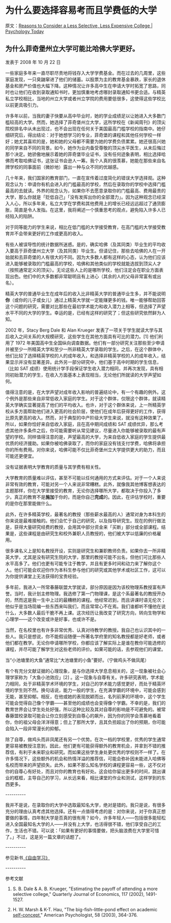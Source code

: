 # 为什么要选择容易考而且学费低的大学

原文：[Reasons to Consider a Less Selective, Less Expensive College | Psychology Today](https://www.psychologytoday.com/us/blog/freedom-learn/200810/reasons-consider-less-selective-less-expensive-college)

## 为什么菲奇堡州立大学可能比哈佛大学更好。

发表于 2008 年 10 月 22 日

一些家庭多年来一直尽职尽责地将钱存入大学学费基金。而在过去的几周里，这些家庭发现，一只臭鼬窜进了他们的储蓄。以股票为主的教育基金暴跌，家长的退休基金和房产价值也大幅下降。这种情况让许多高中生在申请大学时拓宽了思路，同时也让他们在收到录取通知书时，更加慎重地考虑哪封录取通知书更合适。与精英私立学校相比，当地的州立大学或者州立学院的费用要低很多，这使得这些学校比以前更具吸引力。

许多年以前，当我的妻子快要从高中毕业时，她的学业成绩足以让她进入大多数门槛较高的大学。然而，她选择了菲奇堡州立大学，这所学校在《新闻周刊》的顶尖院校排名中从未出现过，也不会出现在任何关于美国最高门槛学校的指南中。她仔细研究后，得出结论：对于她想学习的专业，菲奇堡的课程和其他任何学校一样好；她尤其喜欢的是，她和她的父母都不需要为她的学费负债累累。她还很高兴她的同学来自不同的背景。如今，她作为业内备受尊敬的顶尖水平医生，从未后悔过那个决定。她骄傲地展示着她的菲奇堡毕业证书，没有任何迹象表明，相比选择哈佛而考取哈佛证书，这张证书会逊人一筹。我个人真的很羡慕，她能在那些来自名牌学校的同事面前（微妙地）露出一种与众不同的优越感。

几十年来，我们国家的教育部门，一直在宣传着过度简化的错误大学选择观。这种观念认为：申请你有机会进入的门槛最高的学校，然后在录取你的学校中选择门槛最高的去就读。外界的观念认为，如果你不去愿意录取你的门槛最高、费用最贵的大学，那么你就是「贬低自己」「没有发挥出你的全部潜力」。因为这种观念已经深入人心，所以多年来，私立大学在学费和其他费用上的增长已经远远超过了通货膨胀，简直是令人发指。在这里，我将阐述一个慎重思考的观点，避免陷入许多人已经陷入的陷阱。

对于同等能力的学生来说，相比在低门槛的大学接受教育，在高门槛的大学接受教育并不会带来更好的工作或更高的收入。

有些人被误导性的统计数据所迷惑。是的，确实哈佛（及其同类）毕业生的平均收入要高于菲奇堡州立大学（及其同类）毕业生。但请记住，那些去哈佛的人在一开始就和去菲奇堡的人有很大的不同。因为大多数人都有这样的心态，认为他们应该进入能够被录取的门槛最高的学校，哈佛和其他类似的学校就能选拔到顶尖人才（按照通常定义的顶尖）。无论这些人上的是哪所学校，他们注定会在职业方面表现出色。他们中的大多数都非常聪明且有上进心（其余的人的父母非常富有或出名）。

精英大学的普通毕业生在成年后的收入比非精英大学的普通毕业生多，并不能说明**你**（或你的儿子或女儿）通过上精英大学就一定能赚更多的钱。唯一能够帮助回答这个问题的研究，需要对比那些在最初学术能力和收入潜力上相等，但选择了声望水平不同的大学的学生。幸运的是，已经有这样的研究了；但这些研究依然鲜为人知。

2002 年，Stacy Berg Dale 和 Alan Krueger 发表了一项关于学生就读大学与其后收入之间关系的大规模研究，这些学生在其他方面具有可比的潜力。[1] 他们利用了 1972 年美国高中生全国纵向调查数据。他们有一部分研究关注那些至少申请并被至少一所精英大学和至少一所非精英大学录取的学生。之后，在这个群体中，他们比较了选择精英学校的人的成年收入，和选择非精英学校的人的成年收入，结果显示并没有显著差异。此外另一部分研究中，他们基于高中时期的学生信息，（比如 SAT 成绩）使用统计学手段保证学生收入潜力相同，并再次发现，具有相同初始潜力的学生，在收入方面基本上表现相当，无论他们所就读的大学声望如何。

值得注意的是，在大学声望对成年收入影响的普遍结论中，有一个有趣的例外。这个例外是那些来自非常低收入家庭的学生。对于这个群体，仅限这个群体，就读精英大学确实显著提高了他们的平均收入。也许，对于这个群体来说，上一所精英学校从多方面帮助他们进入更高的社会阶层，使他们在成年后获得更好的工作，获得比原先更高的收入。然而，对于典型的中产阶级大学生来说，就没有这种效果了。所以，如果你恰好来自低收入家庭，且在高中期间成绩和 SAT 成绩优异，那么考虑其他许多条件之后，你可能需要听从常见建议，尽量进入你能够被录取的最有声望的学校。同样值得注意的是，声望最高的大学，为来自低收入家庭的学生提供最优质的经济援助。如果你被哈佛录取了，而你的家庭没有钱支付学费，哈佛将承担你的所有费用。对你来说，哈佛可能不仅比菲奇堡州立大学提供更大的助力，而且可能还更便宜。

没有证据表明大学教育的质量与其学费有相关性。

大学教育的质量难以评估，甚至不可能以任何通用的方式来评估。对于一个人来说非常有效的教育，可能对另一个人来说非常糟糕。此外，就像我其他博客想表达的主题那样，你在大学里接受的教育，无论你选择哪所大学，都取决于你投入了多少。真正的教育不是**施加**于你的，而是你自己**完成**的。因此，在评估学校时，重要的是你在那里能做什么。

此外，在许多精英学校，最著名的教授（那些薪水最高的人）通常对身为本科生的你来说是最难接触的。他们会忙于自己的研究，以及指导研究生。现在的例行做法是，获得大量研究经费的教授，会用其中部分资金来「买断」部分或全部课程。结果是，这些课程是由研究生和校外兼职人员教授的，他们被大学以低廉的价格雇用。

很多课名义上是知名教授开设，实则是研究生和兼职教师负责。如果你去一所非精英大学，尤其是没有研究生院的大学，那里的教授可能不出名，但他们可比那些人水平高多了。他们也更有可能专注于教学，并且有更多时间和动力来了解你这个人。他们可能会欢迎你作为本科生参与他们的研究或其他学术或社区工作，这可以为你提供课堂上无法获得的宝贵经验。

多年前，我进入一所常春藤联盟大学就读，部分原因是因为该校物理系教授富有声誉。当时，我计划主修物理。我选修了第一门物理课，是这个系最著名的教授开办的，然而这是我一生中上过的最糟糕的课程。他经常迟到，而且讲课时语无伦次；他似乎是当场现编一些东西来叫我们，而且常常心不在焉。我们谁都听不懂他在说什么，大多数人最后干脆不再上课。这次经历让我改变了研究方向，转向生物学和心理学——这个改变或许是好事，也或许不是。

当然，在名校里也有许多非常优秀、认真对待教学的教授。我自己也认识其中的一些人。我只是想说，你不能假设随便一所著名学府里的知名教授都是好老师，或者他们都在教学。无论你申请哪所学校，你都应该了解实际上是谁在教你可能选修的课程，并尽可能了解学生对这些老师的评价。如果可能的话，去参观他们的课堂。

当“小池塘里的大鱼”通常比“大池塘里的小鱼”要好。（宁做鸡头不做凤尾）

有个有充分文献证据的心理现象，是与你选择大学息息相关的，这一现象被社会心理学家称为「大鱼小池效应」[2] 。这一现象与自尊有关。许多研究表明，学术能力相同，处于非精英学术环境的学生，对自己的学术能力感觉更好，而处于精英环境的学生则不然。换句话说，能力一般的学生，在充满学霸的环境中，可能会感到无能，甚至抑郁。相反，在他或她的表现脱颖而出，名列前茅的环境中，这个学生可能会觉得自己像个学霸——甚至他的成绩也会变得像个学霸。不幸的是，我们的教育世界会让学生处处好强，所以这种比较及其对自尊的影响是不可避免的。被常春藤盟校录取可能会让你立刻感受到自尊心的飙升，因为你的同学会羡慕地看着你，你的祖父母会洋洋得意；但上了那所大学，且其负担超出了你的预期，你可能会陷入一段非常漫长的抑郁。

除了自尊，做鸡头而非凤尾还有另一个优势。在次一档的学校里，优秀的学生通常更容易被教授注意到，因此，他们更有可能获得额外的教育机会，并拿到不错的推荐信，有利于未来职业和研究。而如果这些学生身处更优秀的学校则不一样了。在许多情况下，这些额外的机会和热情洋溢的推荐信，可能会弥补因未能进入哈佛等名校而带来的声望损失。此外，如果不那么知名学校的课程更容易一些，这不仅对你的自尊心有好处，而且对你的教育也有好处。这会给你留出更多的时间，跳出课业的框框，主导自己的学习，从长远来看，相比课堂的作业和测试，这样学到的东西更多。

\----------

我并不是说，在录取你的大学中选取最知名大学，绝对是错的。我只是说，有很多充分的理由认真考虑其他选择。还有一点值得考虑的是：对你来说，对于你真正想要做的事情，四年制大学是否真的很有用？如今，许多年轻人——包括很多能轻松进入全国最知名大学的人——并没有上大学，也活得很不错，他们享受自己的工作，生活也不错。可以说：「如果有更好的事情要做，把头脑浪费在大学里可惜了。」不过，这是另一篇文章的话题了。

\----------

参见新书[《自由学习》](http://www.freetolearnbook.com/)

\----------

参考文献

1. S. B. Dale & A. B. Krueger, "Estimating the payoff of attending a more selective college," Quarterly Journal of Economics, 117 (2002), 1491-1527.

2. H. W. Marsh & K-T. Hau, "The big-fish-little-pond effect on academic [self-concept](https://www.psychologytoday.com/us/basics/identity)," American Psychologist, 58 (2003), 364-376.